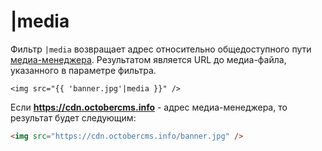 # |media

Фильтр `|media` возвращает адрес относительно общедоступного пути [медиа-менеджера](./cms-mediamanager). Результатом является URL до медиа-файла, указанного в параметре фильтра.

```twig
<img src="{{ 'banner.jpg'|media }}" />
```

Если __https://cdn.octobercms.info__ - адрес медиа-менеджера, то результат будет следующим:

```html
<img src="https://cdn.octobercms.info/banner.jpg" />
```

